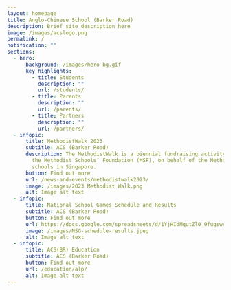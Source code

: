 ```yaml
---
layout: homepage
title: Anglo-Chinese School (Barker Road)
description: Brief site description here
image: /images/acslogo.png
permalink: /
notification: ""
sections:
  - hero:
      background: /images/hero-bg.gif
      key_highlights:
        - title: Students
          description: ""
          url: /students/
        - title: Parents
          description: ""
          url: /parents/
        - title: Partners
          description: ""
          url: /partners/
  - infopic:
      title: MethodistWalk 2023
      subtitle: ACS (Barker Road)
      description: The MethodistWalk is a biennial fundraising activity organised by
        the Methodist Schools’ Foundation (MSF), on behalf of the Methodist
        schools in Singapore.
      button: Find out more
      url: /news-and-events/methodistwalk2023/
      image: /images/2023 Methodist Walk.png
      alt: Image alt text
  - infopic:
      title: National School Games Schedule and Results
      subtitle: ACS (Barker Road)
      button: Find out more
      url: https://docs.google.com/spreadsheets/d/1YjHIdMqutZl0_9fugswch1_6ovsyt0vfeFeaqRNJgbA/edit?usp=sharing
      image: /images/NSG-schedule-results.jpeg
      alt: Image alt text
  - infopic:
      title: ACS(BR) Education
      subtitle: ACS (Barker Road)
      button: Find out more
      url: /education/alp/
      alt: Image alt text
---
```

